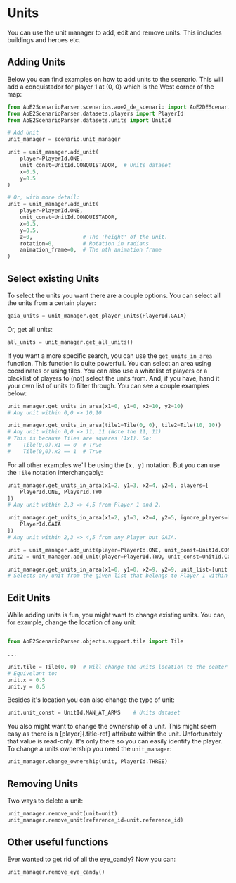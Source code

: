 # Units

You can use the unit manager to add, edit and remove units. This
includes buildings and heroes etc.

## Adding Units

Below you can find examples on how to add units to the scenario. This
will add a conquistador for player 1 at (0, 0) which is the West corner
of the map:


```py
from AoE2ScenarioParser.scenarios.aoe2_de_scenario import AoE2DEScenario
from AoE2ScenarioParser.datasets.players import PlayerId
from AoE2ScenarioParser.datasets.units import UnitId

# Add Unit
unit_manager = scenario.unit_manager

unit = unit_manager.add_unit(
    player=PlayerId.ONE,
    unit_const=UnitId.CONQUISTADOR,  # Units dataset
    x=0.5,
    y=0.5
)

# Or, with more detail:
unit = unit_manager.add_unit(
    player=PlayerId.ONE,
    unit_const=UnitId.CONQUISTADOR,
    x=0.5,
    y=0.5,
    z=0,                # The 'height' of the unit. 
    rotation=0,         # Rotation in radians
    animation_frame=0,  # The nth animation frame
)
```

## Select existing Units

To select the units you want there are a couple options. You can select
all the units from a certain player:

```py
gaia_units = unit_manager.get_player_units(PlayerId.GAIA)
```

Or, get all units:

```py
all_units = unit_manager.get_all_units()
```

If you want a more specific search, you can use the `get_units_in_area`
function. This function is quite powerfull. You can select an area using
coordinates or using tiles. You can also use a whitelist of players or a
blacklist of players to (not) select the units from. And, if you have,
hand it your own list of units to filter through. You can see a couple
examples below:

```py
unit_manager.get_units_in_area(x1=0, y1=0, x2=10, y2=10)
# Any unit within 0,0 => 10,10

unit_manager.get_units_in_area(tile1=Tile(0, 0), tile2=Tile(10, 10))
# Any unit within 0,0 => 11, 11 (Note the 11, 11)
# This is because Tiles are squares (1x1). So: 
#    Tile(0,0).x1 == 0  # True  
#    Tile(0,0).x2 == 1  # True
```

For all other examples we'll be using the ``[x, y]`` notation. But you can use the ``Tile`` notation interchangably:

```py
unit_manager.get_units_in_area(x1=2, y1=3, x2=4, y2=5, players=[
    PlayerId.ONE, PlayerId.TWO
])
# Any unit within 2,3 => 4,5 from Player 1 and 2.

unit_manager.get_units_in_area(x1=2, y1=3, x2=4, y2=5, ignore_players=[
    PlayerId.GAIA
])
# Any unit within 2,3 => 4,5 from any Player but GAIA.

unit = unit_manager.add_unit(player=PlayerId.ONE, unit_const=UnitId.CONQUISTADOR, x=5, y=1)
unit2 = unit_manager.add_unit(player=PlayerId.TWO, unit_const=UnitId.CONQUISTADOR, x=1, y=5)

unit_manager.get_units_in_area(x1=0, y1=0, x2=9, y2=9, unit_list=[unit, unit2], players=[PlayerId.ONE])
# Selects any unit from the given list that belongs to Player 1 within 0,0 => 9,9.
```

## Edit Units

While adding units is fun, you might want to change existing units. You
can, for example, change the location of any unit:

```py

from AoE2ScenarioParser.objects.support.tile import Tile

...

unit.tile = Tile(0, 0)  # Will change the units location to the center of tile 0,0
# Equivelant to:
unit.x = 0.5
unit.y = 0.5
```

Besides it\'s location you can also change the type of unit:

```py
unit.unit_const = UnitId.MAN_AT_ARMS    # Units dataset
```

You also might want to change the ownership of a unit. This might seem
easy as there is a [player]{.title-ref} attribute within the unit.
Unfortunately that value is read-only. It\'s only there so you can
easily identify the player. To change a units ownership you need the
`unit_manager`:

```py
unit_manager.change_ownership(unit, PlayerId.THREE)
```

## Removing Units

Two ways to delete a unit:

```py
unit_manager.remove_unit(unit=unit)
unit_manager.remove_unit(reference_id=unit.reference_id)
```

## Other useful functions

Ever wanted to get rid of all the eye_candy? Now you can:

```py
unit_manager.remove_eye_candy()
```
